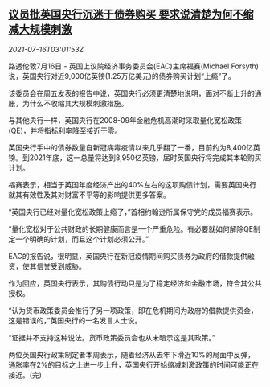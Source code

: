 <!--1626406262000-->
[议员批英国央行沉迷于债券购买 要求说清楚为何不缩减大规模刺激](https://cn.reuters.com/article/uk-eac-forsyth-boe-bond-0716-idCNKBS2EM097)
------

<div><i>2021-07-16T03:01:53Z</i></div><p>路透伦敦7月16日 - 英国上议院经济事务委员会(EAC)主席福赛(Michael Forsyth)说，英国央行对近9,000亿英镑(1.25万亿美元)的债券购买计划“上瘾”了。</p><p>该委员会在周五发表的报告中说，英国央行必须更清楚地说明，面对不断上升的通胀，为什么不收缩其大规模刺激措施。</p><p>与其他央行一样，英国央行在2008-09年金融危机高潮时采取量化宽松政策(QE)，并将指标利率降至接近于零。</p><p>英国央行手中的债券数量自新冠病毒疫情以来几乎翻了一番，目前约为8,400亿英镑。到2021年底，这一总量将达到8,950亿英镑，届时英国央行将完成其本轮购买计划。</p><p>福赛表示，相当于英国年度经济产出的40%左右的这项购债计划，需要英国央行就其有效性及其对财富不平等的影响提供更多答案。</p><p>“英国央行已经对量化宽松政策上瘾了，”首相约翰逊所属保守党的成员福赛表示。</p><p>“量化宽松对于公共财政的长期健康而言是一个严重危险。有必要就如何解除QE制定一个明确的计划，而且这个计划必须公开。”</p><p>EAC的报告说，很明显，英国央行在新冠疫情期间购买债券为政府的借款提供融资，使其信誉受到威胁。</p><p>作为回应，英国央行表示，其购债行动只是为了稳定经济和金融市场，符合其公共授权。</p><p>“认为货币政策委员会推行了另一项政策，即在危机期间为政府的借款提供资金，这是错误的，”英国央行的一名发言人士说。</p><p>“证据并不支持这种说法。货币政策委员会也从未暗示这是其政策。”</p><p>两位英国央行政策制定者本周表示，随着经济从去年下滑近10%的局面中反弹，通胀率在2%的目标之上进一步上升，英国央行开始缩减刺激政策的时间可能正在接近。(完)</p>
